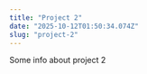 ```yaml
---
title: "Project 2"
date: "2025-10-12T01:50:34.074Z"
slug: "project-2"
---
```



Some info about project 2

